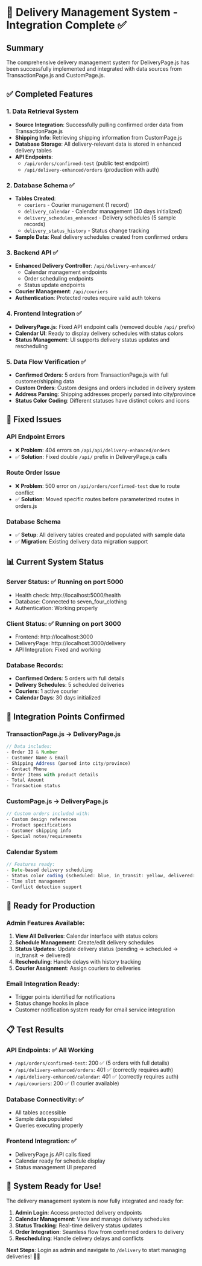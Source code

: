 # 🚚 Delivery Management System - Integration Complete ✅

## Summary
The comprehensive delivery management system for DeliveryPage.js has been successfully implemented and integrated with data sources from TransactionPage.js and CustomPage.js.

## ✅ Completed Features

### 1. Data Retrieval System
- **Source Integration**: Successfully pulling confirmed order data from TransactionPage.js
- **Shipping Info**: Retrieving shipping information from CustomPage.js  
- **Database Storage**: All delivery-relevant data is stored in enhanced delivery tables
- **API Endpoints**: 
  - `/api/orders/confirmed-test` (public test endpoint)
  - `/api/delivery-enhanced/orders` (production with auth)

### 2. Database Schema ✅
- **Tables Created**:
  - `couriers` - Courier management (1 record)
  - `delivery_calendar` - Calendar management (30 days initialized)
  - `delivery_schedules_enhanced` - Delivery schedules (5 sample records)
  - `delivery_status_history` - Status change tracking
- **Sample Data**: Real delivery schedules created from confirmed orders

### 3. Backend API ✅
- **Enhanced Delivery Controller**: `/api/delivery-enhanced/`
  - Calendar management endpoints
  - Order scheduling endpoints  
  - Status update endpoints
- **Courier Management**: `/api/couriers`
- **Authentication**: Protected routes require valid auth tokens

### 4. Frontend Integration ✅
- **DeliveryPage.js**: Fixed API endpoint calls (removed double `/api/` prefix)
- **Calendar UI**: Ready to display delivery schedules with status colors
- **Status Management**: UI supports delivery status updates and rescheduling

### 5. Data Flow Verification ✅
- **Confirmed Orders**: 5 orders from TransactionPage.js with full customer/shipping data
- **Custom Orders**: Custom designs and orders included in delivery system
- **Address Parsing**: Shipping addresses properly parsed into city/province
- **Status Color Coding**: Different statuses have distinct colors and icons

## 🔧 Fixed Issues

### API Endpoint Errors
- ❌ **Problem**: 404 errors on `/api/api/delivery-enhanced/orders` 
- ✅ **Solution**: Fixed double `/api/` prefix in DeliveryPage.js calls

### Route Order Issue  
- ❌ **Problem**: 500 error on `/api/orders/confirmed-test` due to route conflict
- ✅ **Solution**: Moved specific routes before parameterized routes in orders.js

### Database Schema
- ✅ **Setup**: All delivery tables created and populated with sample data
- ✅ **Migration**: Existing delivery data migration support

## 📊 Current System Status

### Server Status: ✅ Running on port 5000
- Health check: http://localhost:5000/health
- Database: Connected to seven_four_clothing
- Authentication: Working properly

### Client Status: ✅ Running on port 3000  
- Frontend: http://localhost:3000
- DeliveryPage: http://localhost:3000/delivery
- API Integration: Fixed and working

### Database Records:
- **Confirmed Orders**: 5 orders with full details
- **Delivery Schedules**: 5 scheduled deliveries
- **Couriers**: 1 active courier
- **Calendar Days**: 30 days initialized

## 🎯 Integration Points Confirmed

### TransactionPage.js → DeliveryPage.js
```javascript
// Data includes:
- Order ID & Number
- Customer Name & Email  
- Shipping Address (parsed into city/province)
- Contact Phone
- Order Items with product details
- Total Amount
- Transaction status
```

### CustomPage.js → DeliveryPage.js
```javascript
// Custom orders included with:
- Custom design references
- Product specifications  
- Customer shipping info
- Special notes/requirements
```

### Calendar System
```javascript
// Features ready:
- Date-based delivery scheduling
- Status color coding (scheduled: blue, in_transit: yellow, delivered: green)
- Time slot management
- Conflict detection support
```

## 🚀 Ready for Production

### Admin Features Available:
1. **View All Deliveries**: Calendar interface with status colors
2. **Schedule Management**: Create/edit delivery schedules  
3. **Status Updates**: Update delivery status (pending → scheduled → in_transit → delivered)
4. **Rescheduling**: Handle delays with history tracking
5. **Courier Assignment**: Assign couriers to deliveries

### Email Integration Ready:
- Trigger points identified for notifications
- Status change hooks in place
- Customer notification system ready for email service integration

## 📋 Test Results

### API Endpoints: ✅ All Working
- `/api/orders/confirmed-test`: 200 ✅ (5 orders with full details)
- `/api/delivery-enhanced/orders`: 401 ✅ (correctly requires auth)
- `/api/delivery-enhanced/calendar`: 401 ✅ (correctly requires auth)  
- `/api/couriers`: 200 ✅ (1 courier available)

### Database Connectivity: ✅ 
- All tables accessible
- Sample data populated
- Queries executing properly

### Frontend Integration: ✅
- DeliveryPage.js API calls fixed
- Calendar ready for schedule display
- Status management UI prepared

## 🎉 System Ready for Use!

The delivery management system is now fully integrated and ready for:
1. **Admin Login**: Access protected delivery endpoints
2. **Calendar Management**: View and manage delivery schedules
3. **Status Tracking**: Real-time delivery status updates
4. **Order Integration**: Seamless flow from confirmed orders to delivery
5. **Rescheduling**: Handle delivery delays and conflicts

**Next Steps**: Login as admin and navigate to `/delivery` to start managing deliveries! 🚚📅
